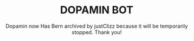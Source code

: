 <div align="center">
 
# DOPAMIN BOT

Dopamin now Has Bern archived by justClizz because it will be temporarily stopped. Thank you!
